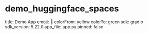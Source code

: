 # demo_huggingface_spaces

title: Demo App
emoji: 🐠
colorFrom: yellow
colorTo: green
sdk: gradio
sdk_version: 5.22.0
app_file: app.py
pinned: false

